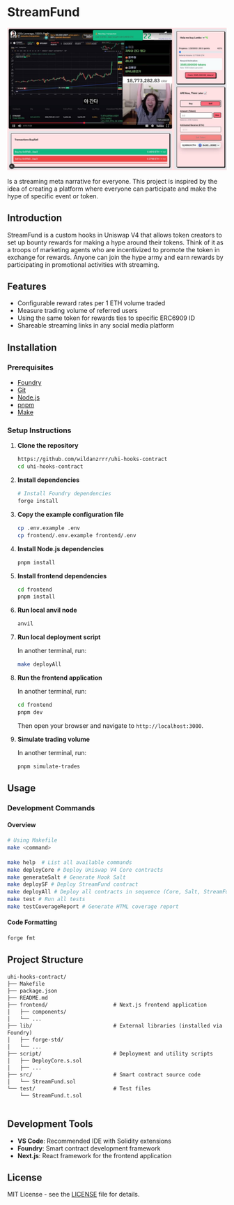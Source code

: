 # StreamFund

![StreamFund Banner](StreamFund.jpeg)

Is a streaming meta narrative for everyone. This project is inspired by the idea of creating a platform where everyone can participate and make the hype of specific event or token.

## Introduction

StreamFund is a custom hooks in Uniswap V4 that allows token creators to set up bounty rewards for making a hype around their tokens. Think of it as a troops of marketing agents who are incentivized to promote the token in exchange for rewards. Anyone can join the hype army and earn rewards by participating in promotional activities with streaming.

## Features

- Configurable reward rates per 1 ETH volume traded
- Measure trading volume of referred users
- Using the same token for rewards ties to specific ERC6909 ID
- Shareable streaming links in any social media platform

## Installation

### Prerequisites

- [Foundry](https://book.getfoundry.sh/getting-started/installation)
- [Git](https://git-scm.com/)
- [Node.js](https://nodejs.org/en/download/)
- [pnpm](https://pnpm.io/)
- [Make](https://www.gnu.org/software/make/)

### Setup Instructions

1. **Clone the repository**

   ```bash
   https://github.com/wildanzrrr/uhi-hooks-contract
   cd uhi-hooks-contract
   ```

2. **Install dependencies**

   ```bash
   # Install Foundry dependencies
   forge install
   ```

3. **Copy the example configuration file**

   ```bash
   cp .env.example .env
   cp frontend/.env.example frontend/.env
   ```

4. **Install Node.js dependencies**

   ```bash
   pnpm install
   ```

5. **Install frontend dependencies**

   ```bash
   cd frontend
   pnpm install
   ```

6. **Run local anvil node**

   ```bash
   anvil
   ```

7. **Run local deployment script**

   In another terminal, run:

   ```bash
   make deployAll
   ```

8. **Run the frontend application**

   In another terminal, run:

   ```bash
   cd frontend
   pnpm dev
   ```

   Then open your browser and navigate to `http://localhost:3000`.

9. **Simulate trading volume**

   In another terminal, run:

   ```bash
   pnpm simulate-trades
   ```

## Usage

### Development Commands

#### Overview

```bash
# Using Makefile
make <command>

make help  # List all available commands
make deployCore # Deploy Uniswap V4 Core contracts
make generateSalt # Generate Hook Salt
make deploySF # Deploy StreamFund contract
make deployAll # Deploy all contracts in sequence (Core, Salt, StreamFund)
make test # Run all tests
make testCoverageReport # Generate HTML coverage report
```

#### Code Formatting

```bash
forge fmt
```

## Project Structure

```
uhi-hooks-contract/
├── Makefile
├── package.json
├── README.md
├── frontend/                     # Next.js frontend application
│   ├── components/
│   └── ...
├── lib/                          # External libraries (installed via Foundry)
│   ├── forge-std/
│   └── ...
├── script/                       # Deployment and utility scripts
│   ├── DeployCore.s.sol
│   ├── ...
├── src/                          # Smart contract source code
│   └── StreamFund.sol
└── test/                         # Test files
    └── StreamFund.t.sol


```

## Development Tools

- **VS Code**: Recommended IDE with Solidity extensions
- **Foundry**: Smart contract development framework
- **Next.js**: React framework for the frontend application

## License

MIT License - see the [LICENSE](LICENSE) file for details.
